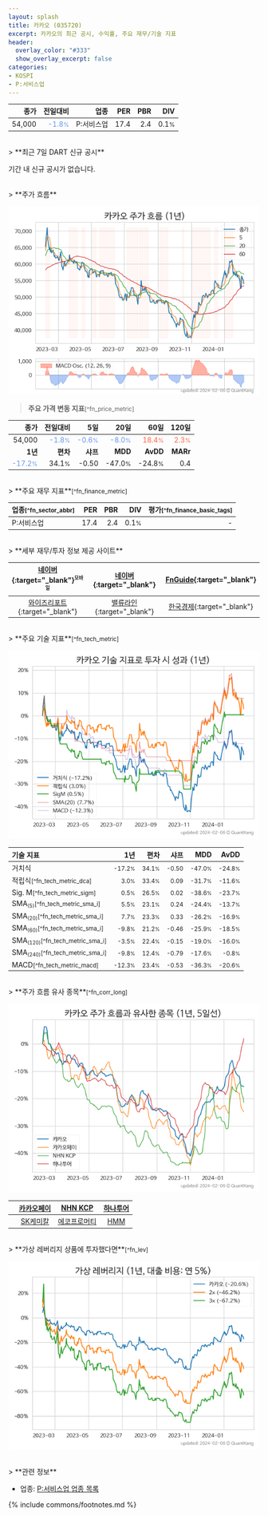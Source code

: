 ```yaml
---
layout: splash
title: 카카오 (035720)
excerpt: 카카오의 최근 공시, 수익률, 주요 재무/기술 지표
header:
  overlay_color: "#333"
  show_overlay_excerpt: false
categories:
- KOSPI
- P:서비스업
---
```


| **종가** | **전일대비** | **업종** | **PER** | **PBR** | **DIV** |
| -------: | -----------: | -------: | ------: | ------: | ------: |
| 54,000 | <span style="color: cornflowerblue">-1.8<small>%</small></span> | P:서비스업 | 17.4 | 2.4 | 0.1<small>%</small> |

<!-- more -->

<br>
> **최근 7일 DART 신규 공시**<a id="dart"></a>

기간 내 신규 공시가 없습니다.

<br>
> **주가 흐름**<a id="price"></a>

![035720](/stock/images/035720.png)

> **주요 가격 변동 지표**<small>[^fn_price_metric]</small>

| **종가** | **전일대비** | **5일** | **20일** | **60일** | **120일** |
| -------: | -----------: | ------: | -------: | -------: | --------: |
| 54,000 | <span style="color: cornflowerblue">-1.8<small>%</small></span> | <span style="color: cornflowerblue">-0.6<small>%</small></span> | <span style="color: cornflowerblue">-8.0<small>%</small></span> | <span style="color: tomato">18.4<small>%</small></span> | <span style="color: tomato">2.3<small>%</small></span> |
| **1년** | **편차** | **샤프** | **MDD** | **AvDD** | **MARr** |
| <span style="color: cornflowerblue">-17.2<small>%</small></span> | 34.1<small>%</small> | -0.50 | -47.0<small>%</small> | -24.8<small>%</small> | 0.4 |

<br>
> **주요 재무 지표**<small>[^fn_finance_metric]</small>

| **업종**<small>[^fn_sector_abbr]</small> | **PER** | **PBR** | **DIV** | **평가**<small>[^fn_finance_basic_tags]</small> |
| :--------------------------------------- | ------: | ------: | ------: | ----------------------------------------------: |
| P:서비스업 | 17.4 | 2.4 | 0.1<small>%</small> | - |

<br>
> **세부 재무/투자 정보 제공 사이트**

| [네이버](https://m.stock.naver.com/domestic/stock/035720/finance/summary){:target="_blank"}<sup><small>모바일</small></sup> | [네이버](https://finance.naver.com/item/coinfo.naver?code=035720){:target="_blank"} | [FnGuide](https://comp.fnguide.com/SVO2/ASP/SVD_Invest.asp?gicode=A035720&MenuYn=Y){:target="_blank"} |
| :---: | :---: | :---: |
| [와이즈리포트](https://comp.wisereport.co.kr/company/c1040001.aspx?cmp_cd=035720){:target="_blank"} | [밸류라인](https://www.valueline.co.kr/finance/summary/035720){:target="_blank"} | [한국경제](https://markets.hankyung.com/stock/035720/financial-summary){:target="_blank"} |

<br>
> **주요 기술 지표**<small>[^fn_tech_metric]</small>


![035720](/stock/images/035720_tech.png)

| **기술 지표** | **1년** | **편차** | **샤프** | **MDD** | **AvDD** |
| :------------ | ------: | -----------: | -------: | ------: | -------: |
| 거치식 | <small>-17.2<small>%</small></small> | <small>34.1<small>%</small></small> | <small>-0.50</small> | <small>-47.0<small>%</small></small> | <small>-24.8<small>%</small></small> |
| 적립식<small>[^fn_tech_metric_dca]</small> | <small>3.0<small>%</small></small> | <small>33.4<small>%</small></small> | <small>0.09</small> | <small>-31.7<small>%</small></small> | <small>-11.6<small>%</small></small> |
| Sig. M<small>[^fn_tech_metric_sigm]</small> | <small>0.5<small>%</small></small> | <small>26.5<small>%</small></small> | <small>0.02</small> | <small>-38.6<small>%</small></small> | <small>-23.7<small>%</small></small> |
| SMA<small><sub>(5)</sub></small><small>[^fn_tech_metric_sma_i]</small> | <small>5.5<small>%</small></small> | <small>23.1<small>%</small></small> | <small>0.24</small> | <small>-24.4<small>%</small></small> | <small>-13.7<small>%</small></small> |
| SMA<small><sub>(20)</sub></small><small>[^fn_tech_metric_sma_i]</small> | <small>7.7<small>%</small></small> | <small>23.3<small>%</small></small> | <small>0.33</small> | <small>-26.2<small>%</small></small> | <small>-16.9<small>%</small></small> |
| SMA<small><sub>(60)</sub></small><small>[^fn_tech_metric_sma_i]</small> | <small>-9.8<small>%</small></small> | <small>21.2<small>%</small></small> | <small>-0.46</small> | <small>-25.9<small>%</small></small> | <small>-18.5<small>%</small></small> |
| SMA<small><sub>(120)</sub></small><small>[^fn_tech_metric_sma_i]</small> | <small>-3.5<small>%</small></small> | <small>22.4<small>%</small></small> | <small>-0.15</small> | <small>-19.0<small>%</small></small> | <small>-16.0<small>%</small></small> |
| SMA<small><sub>(240)</sub></small><small>[^fn_tech_metric_sma_i]</small> | <small>-9.8<small>%</small></small> | <small>12.4<small>%</small></small> | <small>-0.79</small> | <small>-17.6<small>%</small></small> | <small>-0.8<small>%</small></small> |
| MACD<small>[^fn_tech_metric_macd]</small> | <small>-12.3<small>%</small></small> | <small>23.4<small>%</small></small> | <small>-0.53</small> | <small>-36.3<small>%</small></small> | <small>-20.6<small>%</small></small> |

<br>
> **주가 흐름 유사 종목**<a id="corr"></a><small>[^fn_corr_long]</small>

![035720](/stock/images/035720_corr.png)

|       | [카카오페이](/377300/) | [NHN KCP](/060250/) | [하나투어](/039130/) |
| :---: | :------------------------------------: | :------------------------------------: | :------------------------------------: |
|       | [SK케미칼](/285130/) | [에코프로머티](/450080/) | [HMM](/011200/) |

<br>
> **가상 레버리지 상품에 투자했다면**<a id="2x"></a><small>[^fn_lev]</small>

![035720](/stock/images/035720_2x.png)

<br>
> **관련 정보**

- 업종: [P:서비스업 업종 목록](/stats/sector/kospi_업종_서비스업_종목/)

{% include commons/footnotes.md %}